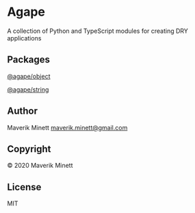 # Agape

A collection of Python and TypeScript modules for creating DRY applications

## Packages

[@agape/object](ts/object/README.md)

[@agape/string](ts/string/README.md)

## Author

Maverik Minett  maverik.minett@gmail.com

## Copyright

© 2020 Maverik Minett

## License

MIT
